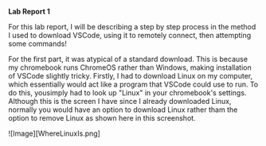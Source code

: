 **Lab Report 1**

For this lab report, I will be describing a step by step process in the method I used to download VSCode, using it to remotely connect, then attempting some commands!

For the first part, it was atypical of a standard download. This is because my chromebook runs ChromeOS rather than Windows, making installation of VSCode slightly tricky. Firstly, I had to download Linux on my computer, which essentially would act like a program that VSCode could use to run. To do this, yousimply had to look up "Linux" in your chromebook's settings. Although this is the screen I have since I already downloaded Linux, normally you would have an option to download Linux rather tham the option to remove Linux as shown here in this screenshot.

![Image][WhereLinuxIs.png]


